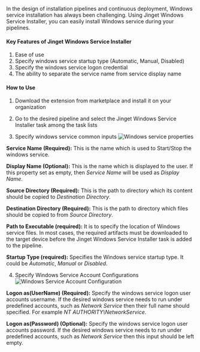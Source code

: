 In the design of installation pipelines and continuous deployment, Windows service installation has always been challenging. Using Jinget Windows Service Installer, you can easily install Windows service during your pipelines.

#### Key Features of Jinget Windows Service Installer

1. Ease of use
2. Specify windows service startup type (Automatic, Manual, Disabled)
3. Specify the windows service logon credential
4. The ability to separate the service name from service display name

#### How to Use
1. Download the extension from marketplace and install it on your organization

2. Go to the desired pipeline and select the Jinget Windows Service Installer task among the task lists

3. Specify windows service common inputs
![Windows service properties](http://jinget.ir/wp-content/uploads/2023/06/1.png "Windows service properties")

**Service Name (Required):** This is the name which is used to Start/Stop the windows service.

**Display Name (Optional):** This is the name which is displayed to the user. If this property set as empty, then *Service Name* will be used as *Display Name*.

**Source Directory (Required):** This is the path to directory which its content should be copied to *Destination Directory*.

**Destination Directory (Required):** This is the path to directory which files should be copied to from *Source Directory*.

**Path to Executable (required):** It is to specify the location of Windows service files. In most cases, the required artifacts must be downloaded to the target device before the Jinget Windows Service Installer task is added to the pipeline.

**Startup Type (required):** Specifies the Windows service startup type. It could be *Automatic*, *Manual* or *Disabled*.

4. Specify Windows Service Account Configurations
![Windows Service Account Configuration](http://jinget.ir/wp-content/uploads/2023/06/2.png "Windows Service Account Configuration")

**Logon as(UserName) (Required):** Specify the windows service logon user accounts username. If the desired windows service needs to run under predefined accounts, such as *Network Service* then their full name should specified. For example *NT AUTHORITY\NetworkService*.

**Logon as(Password) (Optional):** Specify the windows service logon user accounts password. If the desired windows service needs to run under predefined accounts, such as *Network Service* then this input should be left empty.